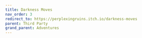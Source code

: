 ```yaml
---
title: Darkness Moves
nav_order: 3
redirect_to: https://perplexingruins.itch.io/darkness-moves
parent: Third Party
grand_parent: Adventures
---
```

